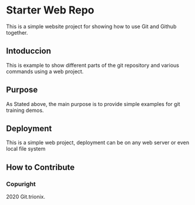 # Starter Web Repo

This is a simple website project for showing how to use Git and Github together.

## Intoduccion

This is example to show different parts of the git repository and various commands using a web project.

## Purpose

As Stated above, the main purpose is to provide simple examples for git training demos.

## Deployment

This is a simple web project, deployment can be on any web server or even local file system

## How to Contribute


### Copuright

2020 Git.trionix.